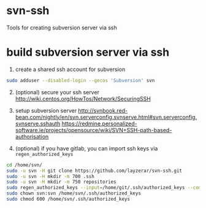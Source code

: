 # svn-ssh
Tools for creating subversion server via ssh

# build subversion server via ssh
1. create a shared ssh account for subversion
```bash
sudo adduser --disabled-login --gecos 'Subversion' svn
```

2. (optional) secure your ssh server
http://wiki.centos.org/HowTos/Network/SecuringSSH

3. setup subversion server
http://svnbook.red-bean.com/nightly/en/svn.serverconfig.svnserve.html#svn.serverconfig.svnserve.sshauth
https://redmine.personalized-software.ie/projects/opensource/wiki/SVN+SSH-path-based-authorisation

4. (optional) if you have gitlab, you can import ssh keys via `regen_authorized_keys` 
```bash
cd /home/svn/
sudo -u svn -H git clone https://github.com/layzerar/svn-ssh.git
sudo -u svn -H mkdir -m 700 .ssh
sudo -u svn -H mkdir -m 750 repositories
sudo regen_authorized_keys --input=/home/git/.ssh/authorized_keys --command="/home/svn/svn-ssh/bin/shell -i {{shquote(comment)}} --root=/home/svn/repositories" > /home/svn/.ssh/authorized_keys
sudo chown svn:svn /home/svn/.ssh/authorized_keys
sudo chmod 600 /home/svn/.ssh/authorized_keys
```
